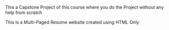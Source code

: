 This a Capstone Project of this course where you do the Project without any help from scratch

This is a Multi-Paged Resume website created using HTML Only
